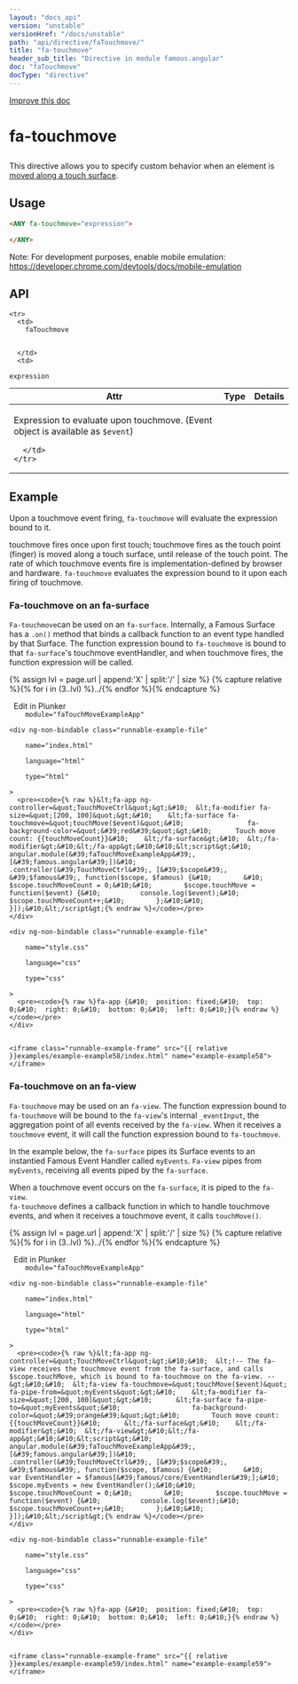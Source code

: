 ```yaml
---
layout: "docs_api"
version: "unstable"
versionHref: "/docs/unstable"
path: "api/directive/faTouchmove/"
title: "fa-touchmove"
header_sub_title: "Directive in module famous.angular"
doc: "faTouchmove"
docType: "directive"
---
```


<div class="improve-docs">
  <a href='https://github.com/Famous/famous-angular/edit/master/src/scripts/directives/fa-touchmove.js#L1'>
    Improve this doc
  </a>
</div>





<h1 class="api-title">

  fa-touchmove



</h1>





This directive allows you to specify custom behavior when an element is <a href="https://developer.mozilla.org/en-US/docs/Web/Reference/Events/touchmove">moved along a touch surface</a>.






  
<h2 id="usage">Usage</h2>
  
```html
<ANY fa-touchmove="expression">

</ANY>
```

Note:  For development purposes, enable mobile emulation: https://developer.chrome.com/devtools/docs/mobile-emulation
  
  
<h2 id="api" style="clear:both;">API</h2>

<table class="table" style="margin:0;">
  <thead>
    <tr>
      <th>Attr</th>
      <th>Type</th>
      <th>Details</th>
    </tr>
  </thead>
  <tbody>
    
    <tr>
      <td>
        faTouchmove
        
        
      </td>
      <td>
        
  <code>expression</code>
      </td>
      <td>
        <p>Expression to evaluate upon touchmove. (Event object is available as <code>$event</code>)</p>

        
      </td>
    </tr>
    
  </tbody>
</table>

  

  



<h2 id="example">Example</h2><p>Upon a touchmove event firing, <code>fa-touchmove</code> will evaluate the expression bound to it.</p>
<p>touchmove fires once upon first touch; touchmove fires as the touch point (finger) is moved along a touch surface, until release of the touch point.
The rate of which touchmove events fire is implementation-defined by browser and hardware.
<code>fa-touchmove</code> evaluates the expression bound to it upon each firing of touchmove.</p>
<h3 id="fa-touchmove-on-an-fa-surface">Fa-touchmove on an fa-surface</h3>
<p><code>Fa-touchmove</code>can be used on an <code>fa-surface</code>.  Internally, a Famous Surface has a <code>.on()</code> method that binds a callback function to an event type handled by that Surface.
 The function expression bound to <code>fa-touchmove</code> is bound to that <code>fa-surface</code>&#39;s touchmove eventHandler, and when touchmove fires, the function expression will be called. </p>
<p> 

{% assign lvl = page.url | append:'X' | split:'/' | size %}
{% capture relative %}{% for i in (3..lvl) %}../{% endfor %}{% endcapture %}

<div>
  <a ng-click="openPlunkr('{{ relative }}examples/example-example58')" class="btn pull-right">
    <i class="glyphicon glyphicon-edit">&nbsp;</i>
    Edit in Plunker</a>
  <div class="runnable-example" path="examples/example-example58"
      
        module="faTouchMoveExampleApp"
      
  >

   
    <div ng-non-bindable class="runnable-example-file"
      
        name="index.html"
      
        language="html"
      
        type="html"
      
    >
      <pre><code>{% raw %}&lt;fa-app ng-controller=&quot;TouchMoveCtrl&quot;&gt;&#10;  &lt;fa-modifier fa-size=&quot;[200, 100]&quot;&gt;&#10;    &lt;fa-surface fa-touchmove=&quot;touchMove($event)&quot;&#10;                fa-background-color=&quot;&#39;red&#39;&quot;&gt;&#10;      Touch move count: {{touchMoveCount}}&#10;    &lt;/fa-surface&gt;&#10;  &lt;/fa-modifier&gt;&#10;&lt;/fa-app&gt;&#10;&#10;&lt;script&gt;&#10;  angular.module(&#39;faTouchMoveExampleApp&#39;, [&#39;famous.angular&#39;])&#10;    .controller(&#39;TouchMoveCtrl&#39;, [&#39;$scope&#39;, &#39;$famous&#39;, function($scope, $famous) {&#10;        &#10;        $scope.touchMoveCount = 0;&#10;&#10;        $scope.touchMove = function($event) {&#10;          console.log($event);&#10;          $scope.touchMoveCount++;&#10;        };&#10;&#10;    }]);&#10;&lt;/script&gt;{% endraw %}</code></pre>
    </div>
  
    <div ng-non-bindable class="runnable-example-file"
      
        name="style.css"
      
        language="css"
      
        type="css"
      
    >
      <pre><code>{% raw %}fa-app {&#10;  position: fixed;&#10;  top: 0;&#10;  right: 0;&#10;  bottom: 0;&#10;  left: 0;&#10;}{% endraw %}</code></pre>
    </div>
  

    <iframe class="runnable-example-frame" src="{{ relative }}examples/example-example58/index.html" name="example-example58"></iframe>
  </div>
</div>


</p>
<h3 id="fa-touchmove-on-an-fa-view">Fa-touchmove on an fa-view</h3>
<p><code>Fa-touchmove</code> may be used on an <code>fa-view</code>.  The function expression bound to <code>fa-touchmove</code> will be bound to the <code>fa-view</code>&#39;s internal <code>_eventInput</code>, the aggregation point of all events received by the <code>fa-view</code>.  When it receives a <code>touchmove</code> event, it will call the function expression bound to <code>fa-touchmove</code>.</p>
<p>In the example below, the <code>fa-surface</code> pipes its Surface events to an instantied Famous Event Handler called <code>myEvents</code>.
<code>Fa-view</code> pipes from <code>myEvents</code>, receiving all events piped by the <code>fa-surface</code>.</p>
<p>When a touchmove event occurs on the <code>fa-surface</code>, it is piped to the <code>fa-view</code>.<br><code>fa-touchmove</code> defines a callback function in which to handle touchmove events, and when it receives a touchmove event, it calls <code>touchMove()</code>. </p>
<p> 

{% assign lvl = page.url | append:'X' | split:'/' | size %}
{% capture relative %}{% for i in (3..lvl) %}../{% endfor %}{% endcapture %}

<div>
  <a ng-click="openPlunkr('{{ relative }}examples/example-example59')" class="btn pull-right">
    <i class="glyphicon glyphicon-edit">&nbsp;</i>
    Edit in Plunker</a>
  <div class="runnable-example" path="examples/example-example59"
      
        module="faTouchMoveExampleApp"
      
  >

   
    <div ng-non-bindable class="runnable-example-file"
      
        name="index.html"
      
        language="html"
      
        type="html"
      
    >
      <pre><code>{% raw %}&lt;fa-app ng-controller=&quot;TouchMoveCtrl&quot;&gt;&#10;&#10;  &lt;!-- The fa-view receives the touchmove event from the fa-surface, and calls $scope.touchMove, which is bound to fa-touchmove on the fa-view. --&gt;&#10;&#10;  &lt;fa-view fa-touchmove=&quot;touchMove($event)&quot; fa-pipe-from=&quot;myEvents&quot;&gt;&#10;    &lt;fa-modifier fa-size=&quot;[200, 100]&quot;&gt;&#10;      &lt;fa-surface fa-pipe-to=&quot;myEvents&quot;&#10;                  fa-background-color=&quot;&#39;orange&#39;&quot;&gt;&#10;        Touch move count: {{touchMoveCount}}&#10;      &lt;/fa-surface&gt;&#10;    &lt;/fa-modifier&gt;&#10;  &lt;/fa-view&gt;&#10;&lt;/fa-app&gt;&#10;&#10;&lt;script&gt;&#10;  angular.module(&#39;faTouchMoveExampleApp&#39;, [&#39;famous.angular&#39;])&#10;    .controller(&#39;TouchMoveCtrl&#39;, [&#39;$scope&#39;, &#39;$famous&#39;, function($scope, $famous) {&#10;        &#10;        var EventHandler = $famous[&#39;famous/core/EventHandler&#39;];&#10;        $scope.myEvents = new EventHandler();&#10;&#10;        $scope.touchMoveCount = 0;&#10;        &#10;        $scope.touchMove = function($event) {&#10;          console.log($event);&#10;          $scope.touchMoveCount++;&#10;        };&#10;&#10;    }]);&#10;&lt;/script&gt;{% endraw %}</code></pre>
    </div>
  
    <div ng-non-bindable class="runnable-example-file"
      
        name="style.css"
      
        language="css"
      
        type="css"
      
    >
      <pre><code>{% raw %}fa-app {&#10;  position: fixed;&#10;  top: 0;&#10;  right: 0;&#10;  bottom: 0;&#10;  left: 0;&#10;}{% endraw %}</code></pre>
    </div>
  

    <iframe class="runnable-example-frame" src="{{ relative }}examples/example-example59/index.html" name="example-example59"></iframe>
  </div>
</div>


</p>



